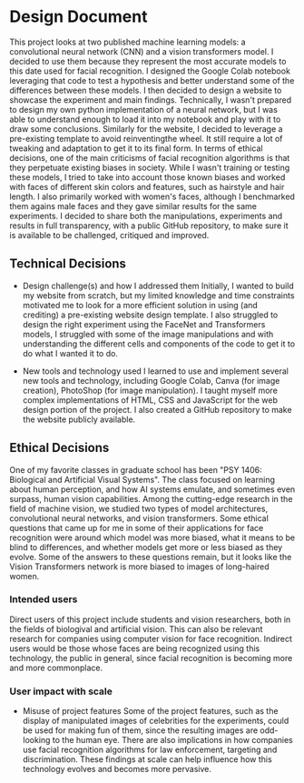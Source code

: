 # Design Document
This project looks at two published machine learning models: a convolutional neural network (CNN) and a vision transformers model. I decided to use them because they represent the most accurate models to this date used for facial recognition. I designed the Google Colab notebook leveraging that code to test a hypothesis and better understand some of the differences between these models. I then decided to design a website to showcase the experiment and main findings. Technically, I wasn't prepared to design my own python implementation of a neural network, but I was able to understand enough to load it into my notebook and play with it to draw some conclusions. Similarly for the website, I decided to leverage a pre-existing template to avoid reinventingthe wheel. It still require a lot of tweaking and adaptation to get it to its final form.
In terms of ethical decisions, one of the main criticisms of facial recognition algorithms is that they perpetuate existing biases in society. While I wasn't training or testing these models, I tried to take into account those known biases and worked with faces of different skin colors and features, such as hairstyle and hair length. I also primarily worked with women's faces, although I benchmarked them agains male faces and they gave similar results for the same experiments. I decided to share both the manipulations, experiments and results in full transparency, with a public GitHub repository, to make sure it is available to be challenged, critiqued and improved.

## Technical Decisions
* Design challenge(s) and how I addressed them
Initially, I wanted to build my website from scratch, but my limited knowledge and time constraints motivated me to look for a more efficient solution in using (and crediting) a pre-existing website design template. I also struggled to design the right experiment using the FaceNet and Transformers models, I struggled with some of the image manipulations and with understanding the different cells and components of the code to get it to do what I wanted it to do.

* New tools and technology used
I learned to use and implement several new tools and technology, including Google Colab, Canva (for image creation), PhotoShop (for image manipulation). I taught myself more complex implementations of HTML, CSS and JavaScript for the web design portion of the project. I also created a GitHub repository to make the website publicly available.

## Ethical Decisions
One of my favorite classes in graduate school has been "PSY 1406: Biological and Artificial Visual Systems". The class focused on learning about human perception, and how AI systems emulate, and sometimes even surpass, human vision capabilities. Among the cutting-edge research in the field of machine vision, we studied two types of model architectures, convolutional neural networks, and vision transformers. Some ethical questions that came up for me in some of their applications for face recognition were around which model was more biased, what it means to be blind to differences, and whether models get more or less biased as they evolve. Some of the answers to these questions remain, but it looks like the Vision Transformers network is more biased to images of long-haired women.

### Intended users
Direct users of this project include students and vision researchers, both in the fields of biologival and artificial vision. This can also be relevant research for companies using computer vision for face recognition.
Indirect users would be those whose faces are being recognized using this technology, the public in general, since facial recognition is becoming more and more commonplace.

### User impact with scale
* Misuse of project features
Some of the project features, such as the display of manipulated images of celebrities for the experiments, could be used for making fun of them, since the resulting images are odd-looking to the human eye. There are also implications in how companies use facial recognition algorithms for law enforcement, targeting and discrimination. These findings at scale can help influence how this technology evolves and becomes more pervasive.